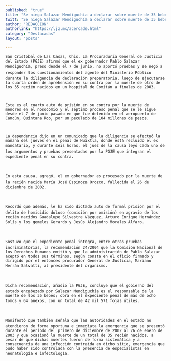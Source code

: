 ```yaml
---
published: "true"
title: "Se niega Salazar Mendiguchía a declarar sobre muerte de 35 bebés"
twitt: "Se niega Salazar Mendiguchía a declarar sobre muerte de 35 bebés"
author: "REDACCION"
authorlink: "https://ljz.mx/acercade.html"
category: "Destacadas"
layout: "posts"

---
```



  
    San Cristóbal de Las Casas, Chis. La Procuraduría General de Justicia del Estado (PGJE) afirmó que el ex gobernador Pablo Salazar Mendiguchía, preso desde el 7 de junio, no aportó pruebas y se negó a responder los cuestionamientos del agente del Ministerio Público durante la diligencia de declaración preparatoria, luego de ejecutarse la cuarta orden de aprehensión en su contra por la muerte de otro de los 35 recién nacidos en un hospital de Comitán a finales de 2003.
  
  
  
    Este es el cuarto auto de prisión en su contra por la muerte de menores en el nosocomio y el séptimo proceso penal que se le sigue desde el 7 de junio pasado en que fue detenido en el aeropuerto de Cancún, Quintana Roo, por un peculado de 104 millones de pesos.
  
  
  
    La dependencia dijo en un comunicado que la diligencia se efectuó la mañana del jueves en el penal de Huixtla, donde está recluido el ex mandatario, y durante seis horas, el juez de la causa leyó cada uno de los argumentos y pruebas presentadas por la PGJE que integran el expediente penal en su contra.
  
  
  
    En esta causa, agregó, el ex gobernador es procesado por la muerte de la recién nacida María José Espinoza Orozco, fallecida el 26 de diciembre de 2002.
  
  
  
    Recordó que además, le ha sido dictado auto de formal prisión por el delito de homicidio doloso (comisión por omisión) en agravio de los recién nacidos Guadalupe Silvestre Vázquez, Arturo Enrique Hernández Solís y los gemelos Gerardo y Jesús Alejandro Morales Alfaro.
  
  
  
    Sostuvo que el expediente penal integra, entre otras pruebas incriminatorias, la recomendación 24/2004 que la Comisión Nacional de los Derechos Humanos emitió y que la administración de Pablo Salazar aceptó en todos sus términos, según consta en el oficio firmado y dirigido por el entonces procurador General de Justicia, Mariano Herrán Salvatti, al presidente del organismo.
  
  
  
    Dicha recomendación, añadió la PGJE, concluye que el gobierno del estado encabezado por Salazar Mendiguchía es el responsable de la muerte de los 35 bebés; obra en el expediente penal de más de ocho tomos y 64 anexos, con un total de 42 mil 571 fojas útiles.
  
  
  
    Manifestó que también señala que las autoridades en el estado no atendieron de forma oportuna e inmediata la emergencia que se presentó durante el período del primero de diciembre de 2002 al 26 de enero de 2003 y que ocasionó la muerte de un total de 35 recién nacidos, a pesar de que dichas muertes fueron de forma sistemática y a consecuencia de una infección contraída en dicho sitio, emergencia que pudo haber sido controlada con la presencia de especialistas en neonatología e infectología.
  

